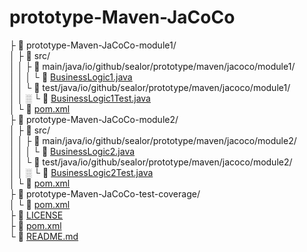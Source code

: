 prototype-Maven-JaCoCo
======================

├ 📂 prototype-Maven-JaCoCo-module1/  
│ ├ 📂 src/  
│ │ ├ 📂 main/java/io/github/sealor/prototype/maven/jacoco/module1/  
│ │ │ └ 📜 [BusinessLogic1.java](prototype-Maven-JaCoCo-module1/src/main/java/io/github/sealor/prototype/maven/jacoco/module1/BusinessLogic1.java)  
│ │ └ 📂 test/java/io/github/sealor/prototype/maven/jacoco/module1/  
│ │ ░ └ 📜 [BusinessLogic1Test.java](prototype-Maven-JaCoCo-module1/src/test/java/io/github/sealor/prototype/maven/jacoco/module1/BusinessLogic1Test.java)  
│ └ 📜 [pom.xml](prototype-Maven-JaCoCo-module1/pom.xml)  
├ 📂 prototype-Maven-JaCoCo-module2/  
│ ├ 📂 src/  
│ │ ├ 📂 main/java/io/github/sealor/prototype/maven/jacoco/module2/  
│ │ │ └ 📜 [BusinessLogic2.java](prototype-Maven-JaCoCo-module2/src/main/java/io/github/sealor/prototype/maven/jacoco/module2/BusinessLogic2.java)  
│ │ └ 📂 test/java/io/github/sealor/prototype/maven/jacoco/module2/  
│ │ ░ └ 📜 [BusinessLogic2Test.java](prototype-Maven-JaCoCo-module2/src/test/java/io/github/sealor/prototype/maven/jacoco/module2/BusinessLogic2Test.java)  
│ └ 📜 [pom.xml](prototype-Maven-JaCoCo-module2/pom.xml)  
├ 📂 prototype-Maven-JaCoCo-test-coverage/  
│ └ 📜 [pom.xml](prototype-Maven-JaCoCo-test-coverage/pom.xml)  
├ 📜 [LICENSE](LICENSE)  
├ 📜 [pom.xml](pom.xml)  
└ 📜 [README.md](README.md)  
